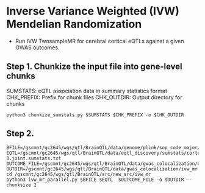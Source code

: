 # Inverse Variance Weighted (IVW) Mendelian Randomization

- Run IVW TwosampleMR for cerebral cortical eQTLs against a given GWAS outcomes. 

## Step 1. Chunkize the input file into gene-level chunks

SUMSTATS: eQTL association data in summary statistics format
CHK_PREFIX: Prefix for chunk files
CHK_OUTDIR: Output directory for chunks

```
python3 chunkize_sumstats.py $SUMSTATS $CHK_PREFIX -o $CHK_OUTDIR
```

## Step 2. 

```
BFILE=/gscmnt/gc2645/wgs/qtl/BrainQTL/data/genome/plink/snp_code_major/CerebralCortex.MetaAnalysis
EQTL=/gscmnt/gc2645/wgs/qtl/BrainQTL/data/eqtl_discovery/sumstats/cortex_region_eQTLS.5e-8.joint.sumstats.txt
OUTCOME_FILE=/gscmnt/gc2645/wgs/qtl/BrainQTL/data/gwas_colocalization/outcome_data/outcome_data.txt
OUTDIR=/gscmnt/gc2645/wgs/qtl/BrainQTL/data/gwas_colocalization/ivw_mr
cd /gscmnt/gc2645/wgs/qtl/BrainQTL/src/new_src/ivw_mr
python3 ivw_mr_parallel.py $BFILE $EQTL  $OUTCOME_FILE -o $OUTDIR --chunksize 2
```
